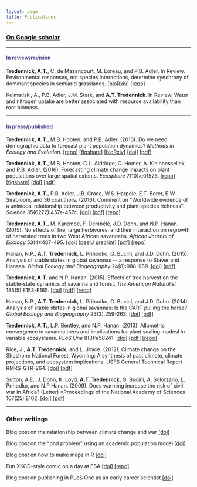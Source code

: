 ```yaml
---
layout: page
title: Publications
---
```


### [On Google scholar](https://scholar.google.com/citations?user=QGPaeccAAAAJ&hl=en)

--------------------------------------------

#### <span style="color:DarkSlateBlue">In review/revision</span>

**Tredennick, A.T.**, C. de Mazancourt, M. Loreau, and P.B. Adler. In Review. Environmental responses, not species interactions, determine synchrony of dominant species in semiarid grasslands. [[bioRxiv]](http://biorxiv.org/content/early/2016/11/22/047480) [[repo]](https://github.com/atredennick/community_synchrony)

Kulmatiski, A., P.B. Adler, J.M. Stark, and **A.T. Tredennick**. In Review. Water and nitrogen uptake are better associated with resource availability than root biomass.

--------------------------------------------

####  <span style="color:DarkSlateBlue">In press/published</span>

**Tredennick, A.T.**, M.B. Hooten, and P.B. Adler. (2016). Do we need demographic data to forecast plant population dynamics? *Methods in Ecology and Evolution*. [[repo]](https://github.com/atredennick/MicroMesoForecast)
[[figshare]](https://figshare.com/articles/MicroMesoForecast/4007520)
[[bioRxiv]](http://biorxiv.org/content/early/2016/10/17/025742)
[[doi]](http://onlinelibrary.wiley.com/doi/10.1111/2041-210X.12686/full)
[[pdf]](../pdfs/Tredennick_etal_MEE_2017.pdf)

**Tredennick, A.T.**, M.B. Hooten, C.L. Aldridge, C. Homer, A. Kleinhesselink, and P.B. Adler. (2016). Forecasting climate change impacts on plant populations over large spatial extents. *Ecosphere* 7(10):e01525. [[repo]](https://github.com/atredennick/sageAbundance) [[figshare]](http://figshare.com/articles/sageAbundance/3485237)
[[doi]](http://onlinelibrary.wiley.com/doi/10.1002/ecs2.1525/full)
[[pdf]](../pdfs/Tredennick_etal_Ecosphere_2016.pdf)

**Tredennick, A.T.**, P.B. Adler, J.B. Grace, W.S. Harpole, E.T. Borer, E.W. Seabloom, and 36 coauthors. (2016). Comment on "Worldwide evidence of a unimodal relationship between productivity and plant species richness". *Science* 35(6272):457a-457c. [[doi]](http://science.sciencemag.org/content/351/6272/457.1) [[pdf]](../pdfs/Tredennick_NutNet_SciComment.pdf) [[repo]](https://github.com/atredennick/prodDiv)

**Tredennick, A.T.**, M. Karemb&eacute;, F. Demb&eacute;l&eacute;, J.D. Dohn, and N.P. Hanan. (2015). No effects of fire, large herbivores, and their interaction on regrowth of harvested trees in two West African savannahs. *African Journal of Ecology* 53(4):487-495. [[doi]](http://onlinelibrary.wiley.com/doi/10.1111/aje.12238/abstract)
[[peerJ preprint]](https://peerj.com/preprints/718.pdf)
[[pdf]](../pdfs/Tredennick_etal_AfrJEcol_2015.pdf)
[[repo]](https://github.com/atredennick/HarvestExperiment)

Hanan, N.P., **A.T. Tredennick**, L. Prihodko, G. Bucini, and J.D. Dohn. (2015). Analysis of stable states in global savannas -- a response to Staver and Hansen. *Global Ecology and Biogeography* 24(8):988-989. 
[[doi]](http://onlinelibrary.wiley.com/doi/10.1111/geb.12321/full)
[[pdf]](../pdfs/Hanan_etal_GEB_2015_Comment_on_Staver-Hansen.pdf)

**Tredennick, A.T.** and N.P. Hanan. (2015). Effects of tree harvest on the stable-state dynamics of savanna and forest. *The American Naturalist* 185(5):E153-E165. [[doi]](http://www.jstor.org/stable/10.1086/680475?seq=1#page_scan_tab_contents) [[pdf]](../pdfs/TredennickHanan_AmNat2015.pdf) [[repo]](https://github.com/atredennick/HarvestTheory)

Hanan, N.P., **A.T. Tredennick**, L. Prihodko, G. Bucini, and J.D. Dohn. (2014). Analysis of stable states in global savannas: Is the CART pulling the horse? *Global Ecology and Biogeography* 23(3):259-263. [[doi]](http://onlinelibrary.wiley.com/doi/10.1111/geb.12122/abstract) [[pdf]](../pdfs/Hanan_etal_2014_GEB.pdf)

**Tredennick, A.T.**, L.P. Bentley, and N.P. Hanan. (2013). Allometric convergence in savanna trees and implications for plant scaling modesl in variable ecosystems. *PLoS One* 8(3):e58241. [[doi]](http://journals.plos.org/plosone/article?id=10.1371/journal.pone.0058241) [[pdf]](../pdfs/Tredennick_etal_PlosOne_2013.pdf) [[repo]](https://github.com/atredennick/-Git/tree/master/Savanna_Allometry)

Rice, J., **A.T. Tredennick**, and L. Joyce. (2012). Climate change on the Shoshone National Forest, Wyoming: A synthesis of past climate, climate projections, and ecosystem implications. USFS General Technical Report RMRS-GTR-264. 
[[doi]](http://www.fs.fed.us/rm/pubs/rmrs_gtr264) 
[[pdf]](../pdfs/Rice_etal_GTR_2012.pdf)

Sutton, A.E., J. Dohn, K. Loyd, **A.T. Tredennick**, G. Bucini, A. Solorzano, L. Prihodko, and N.P Hanan. (2009). Does warming increase the risk of civil war in Africa? (Letter) *Proceedings of the National Academy of Sciences 107(25):E102. [[doi]](http://www.pnas.org/content/107/25/E102.full) 
[[pdf]](../pdfs/Sutton_etal_PNAS_2010.pdf)

--------------------------------------------

### Other writings

Blog post on the relationship between climate change and war [[doi]](http://nrelscience.org/2013/09/10/correlations-between-climate-and-conflict-are-intrigueing-but-contain-little-information/)

Blog post on the "phd problem" using an academic population model [[doi]](http://nrelscience.org/2013/07/24/an-academic-population-model-to-distill-the-phd-problem/)

Blog post on how to make maps in R [[doi]](http://nrelscience.org/2013/05/30/this-is-how-i-did-it-mapping-in-r-with-ggplot2/)

Fun XKCD-style comic on a day at ESA [[doi]](http://nrelscience.org/2013/08/13/student-liveliness-throughout-a-typical-day-at-esa/) [[repo]](https://github.com/atredennick/ESA-Timeline--xkcd-)

Blog post on publishing in PLoS One as an early career scientist [[doi]](https://earlycareerecologists.wordpress.com/2013/03/21/why-i-published-in-plos-one-and-why-i-probably-wont-again-for-awhile/)

